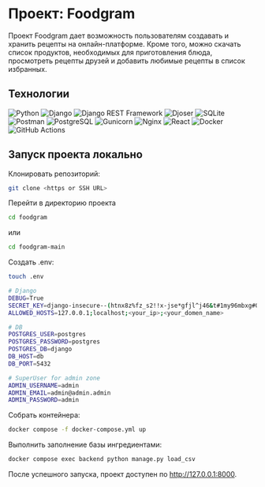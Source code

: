 # Проект: Foodgram
Проект Foodgram дает возможность пользователям создавать и хранить рецепты на онлайн-платформе. Кроме того, можно скачать список продуктов, необходимых для приготовления блюда, просмотреть рецепты друзей и добавить любимые рецепты в список избранных.


## Технологии
![Python](https://img.shields.io/badge/Python-3776AB?style=for-the-badge&logo=python&logoColor=white)
![Django](https://img.shields.io/badge/Django-092E20?style=for-the-badge&logo=django&logoColor=white)
![Django REST Framework](https://img.shields.io/badge/Django%20REST%20Framework-092E20?style=for-the-badge&logo=django&logoColor=white)
![Djoser](https://img.shields.io/badge/Djoser-092E20?style=for-the-badge&logo=django&logoColor=white)
![SQLite](https://img.shields.io/badge/SQLite-003B57?style=for-the-badge&logo=sqlite&logoColor=white)
![Postman](https://img.shields.io/badge/Postman-FF6C37?style=for-the-badge&logo=postman&logoColor=white)
![PostgreSQL](https://img.shields.io/badge/PostgreSQL-4169E1?style=for-the-badge&logo=postgresql&logoColor=white)
![Gunicorn](https://img.shields.io/badge/Gunicorn-499848?style=for-the-badge&logo=gunicorn&logoColor=white)
![Nginx](https://img.shields.io/badge/Nginx-009639?style=for-the-badge&logo=nginx&logoColor=white)
![React](https://img.shields.io/badge/React-61DAFB?style=for-the-badge&logo=react&logoColor=black)
![Docker](https://img.shields.io/badge/Docker-2496ED?style=for-the-badge&logo=docker&logoColor=white)
![GitHub Actions](https://img.shields.io/badge/GitHub_Actions-2088FF?style=for-the-badge&logo=github-actions&logoColor=white)

## Запуск проекта локально
Клонировать репозиторий:
```bash
git clone <https or SSH URL>
```
Перейти в директорию проекта
```bash
cd foodgram
```
или
```bash
cd foodgram-main
```
Создать .env:
```bash
touch .env
```
```bash
# Django
DEBUG=True
SECRET_KEY=django-insecure--(htnx8z%fz_s2!!x-jse*gfjl^j46&t#1my96mbxg#0a947s%
ALLOWED_HOSTS=127.0.0.1;localhost;<your_ip>;<your_domen_name>

# DB
POSTGRES_USER=postgres
POSTGRES_PASSWORD=postgres
POSTGRES_DB=django
DB_HOST=db
DB_PORT=5432

# SuperUser for admin zone
ADMIN_USERNAME=admin
ADMIN_EMAIL=admin@admin.admin
ADMIN_PASSWORD=admin
```
Собрать контейнера:
```bash
docker compose -f docker-compose.yml up
```
Выполнить заполнение базы ингредиентами:
```bash
docker compose exec backend python manage.py load_csv
```
После успешного запуска, проект доступен по http://127.0.0.1:8000.
